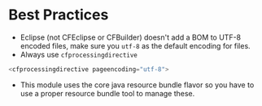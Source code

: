 # Best Practices

* Eclipse \(not CFEclipse or CFBuilder\) doesn't add a BOM to UTF-8 encoded files, make sure you `utf-8` as the default encoding for files.
* Always use `cfprocessingdirective`

```javascript
<cfprocessingdirective pageencoding="utf-8">
```

* This module uses the core java resource bundle flavor so you have to use a proper resource bundle tool to manage these.

